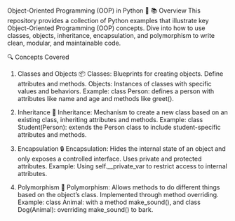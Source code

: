 Object-Oriented Programming (OOP) in Python 🐍
📚 Overview
This repository provides a collection of Python examples that illustrate key Object-Oriented Programming (OOP) concepts. Dive into how to use classes, objects, inheritance, encapsulation, and polymorphism to write clean, modular, and maintainable code.

🔍 Concepts Covered
1. Classes and Objects 📦
Classes: Blueprints for creating objects. Define attributes and methods.
Objects: Instances of classes with specific values and behaviors.
Example: class Person: defines a person with attributes like name and age and methods like greet().

2. Inheritance 🧬
Inheritance: Mechanism to create a new class based on an existing class, inheriting attributes and methods.
Example: class Student(Person): extends the Person class to include student-specific attributes and methods.

3. Encapsulation 🔒
Encapsulation: Hides the internal state of an object and only exposes a controlled interface. Uses private and protected attributes.
Example: Using self.__private_var to restrict access to internal attributes.

4. Polymorphism 🧩
Polymorphism: Allows methods to do different things based on the object’s class. Implemented through method overriding.
Example: class Animal: with a method make_sound(), and class Dog(Animal): overriding make_sound() to bark.
